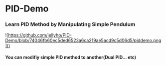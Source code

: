 # PID-Demo

### Learn PID Method by Manipulating Simple Pendulum

![https://github.com/jellyho/PID-Demo/blob/74046fb60ec5ded6523a6ca219ae5acd9c5d06d5/piddemo.png]()

#### You can modifiy simple PID method to another(Dual PID... etc)
